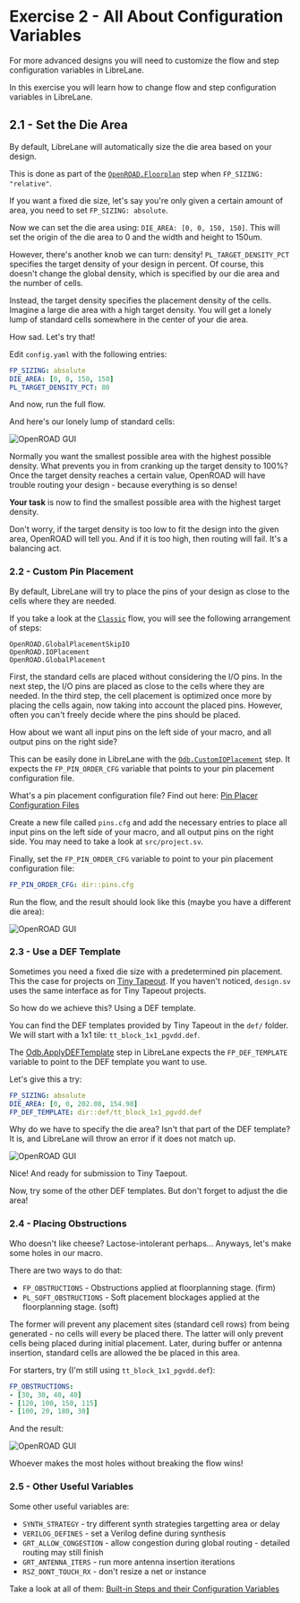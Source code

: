 # Exercise 2 - All About Configuration Variables

For more advanced designs you will need to customize the flow and step configuration variables in LibreLane. 

In this exercise you will learn how to change flow and step configuration variables in LibreLane. 

## 2.1 - Set the Die Area

By default, LibreLane will automatically size the die area based on your design.

This is done as part of the [`OpenROAD.Floorplan`](https://librelane.readthedocs.io/en/latest/reference/step_config_vars.html#floorplan-initialization) step when `FP_SIZING: "relative"`.

If you want a fixed die size, let's say you're only given a certain amount of area, you need to set `FP_SIZING: absolute`.

Now we can set the die area using: `DIE_AREA: [0, 0, 150, 150]`. This will set the origin of the die area to 0 and the width and height to 150um.

However, there's another knob we can turn: density!
`PL_TARGET_DENSITY_PCT` specifies the target density of your design in percent.
Of course, this doesn't change the global density, which is specified by our die area and the number of cells.

Instead, the target density specifies the placement density of the cells. Imagine a large die area with a high target density.
You will get a lonely lump of standard cells somewhere in the center of your die area.

How sad. Let's try that!

Edit `config.yaml` with the following entries:

```yaml
FP_SIZING: absolute
DIE_AREA: [0, 0, 150, 150]
PL_TARGET_DENSITY_PCT: 80
```

And now, run the full flow.

And here's our lonely lump of standard cells:

![OpenROAD GUI](img/openroad_1.png)

Normally you want the smallest possible area with the highest possible density.
What prevents you in from cranking up the target density to 100%? Once the target density reaches a certain value, OpenROAD will have trouble routing your design - because everything is so dense!

**Your task** is now to find the smallest possible area with the highest target density.

Don't worry, if the target density is too low to fit the design into the given area, OpenROAD will tell you. And if it is too high, then routing will fail. It's a balancing act.

### 2.2 - Custom Pin Placement

By default, LibreLane will try to place the pins of your design as close to the cells where they are needed.

If you take a look at the [`Classic`](https://github.com/librelane/librelane/blob/d96f32212d025acd1d7acf01f395951cf3d4aa12/librelane/flows/classic.py#L40) flow, you will see the following arrangement of steps:

```
OpenROAD.GlobalPlacementSkipIO
OpenROAD.IOPlacement
OpenROAD.GlobalPlacement
```

First, the standard cells are placed without considering the I/O pins. In the next step, the I/O pins are placed as close to the cells where they are needed. In the third step, the cell placement is optimized once more by placing the cells again, now taking into account the placed pins.
However, often you can't freely decide where the pins should be placed.

How about we want all input pins on the left side of your macro, and all output pins on the right side?

This can be easily done in LibreLane with the [`Odb.CustomIOPlacement`](https://librelane.readthedocs.io/en/latest/reference/step_config_vars.html#custom-i-o-pin-placement-script) step. It expects the `FP_PIN_ORDER_CFG` variable that points to your pin placement configuration file.

What's a pin placement configuration file? Find out here: [Pin Placer Configuration Files](https://librelane.readthedocs.io/en/latest/reference/pin_placement_cfg.html)

Create a new file called `pins.cfg` and add the necessary entries to place all input pins on the left side of your macro, and all output pins on the right side. You may need to take a look at `src/project.sv`.

Finally, set the `FP_PIN_ORDER_CFG` variable to point to your pin placement configuration file:

```yaml
FP_PIN_ORDER_CFG: dir::pins.cfg
```

Run the flow, and the result should look like this (maybe you have a different die area):

![OpenROAD GUI](img/openroad_2.png)


### 2.3 - Use a DEF Template

Sometimes you need a fixed die size with a predetermined pin placement.
This the case for projects on [Tiny Tapeout](https://tinytapeout.com/). If you haven't noticed, `design.sv` uses the same interface as for Tiny Tapeout projects.

So how do we achieve this? Using a DEF template.

You can find the DEF templates provided by Tiny Tapeout in the `def/` folder. We will start with a 1x1 tile: `tt_block_1x1_pgvdd.def`.

The [Odb.ApplyDEFTemplate](https://librelane.readthedocs.io/en/latest/reference/step_config_vars.html#apply-def-template) step in LibreLane expects the `FP_DEF_TEMPLATE` variable to point to the DEF template you want to use.

Let's give this a try:

```yaml
FP_SIZING: absolute
DIE_AREA: [0, 0, 202.08, 154.98]
FP_DEF_TEMPLATE: dir::def/tt_block_1x1_pgvdd.def
```

Why do we have to specify the die area? Isn't that part of the DEF template? It is, and LibreLane will throw an error if it does not match up.

![OpenROAD GUI](img/openroad_3.png)

Nice! And ready for submission to Tiny Taepout.

Now, try some of the other DEF templates. But don't forget to adjust the die area!

### 2.4 - Placing Obstructions

Who doesn't like cheese? Lactose-intolerant perhaps...
Anyways, let's make some holes in our macro.

There are two ways to do that:

- `FP_OBSTRUCTIONS` - Obstructions applied at floorplanning stage. (firm)
- `PL_SOFT_OBSTRUCTIONS` - Soft placement blockages applied at the floorplanning stage. (soft)

The former will prevent any placement sites (standard cell rows) from being generated - no cells will every be placed there.
The latter will only prevent cells being placed during initial placement. Later, during buffer or antenna insertion, standard cells are allowed the be placed in this area.

For starters, try (I'm still using `tt_block_1x1_pgvdd.def`):

```yaml
FP_OBSTRUCTIONS:
- [30, 30, 40, 40]
- [120, 100, 150, 115]
- [100, 20, 180, 30]
```

And the result:

![OpenROAD GUI](img/openroad_4.png)

Whoever makes the most holes without breaking the flow wins!

### 2.5 - Other Useful Variables

Some other useful variables are:

- `SYNTH_STRATEGY` -  try different synth strategies targetting area or delay
- `VERILOG_DEFINES` - set a Verilog define during synthesis
- `GRT_ALLOW_CONGESTION` - allow congestion during global routing - detailed routing may still finish
- `GRT_ANTENNA_ITERS` - run more antenna insertion iterations
- `RSZ_DONT_TOUCH_RX` - don't resize a net or instance

Take a look at all of them: [Built-in Steps and their Configuration Variables](https://librelane.readthedocs.io/en/latest/reference/step_config_vars.html)